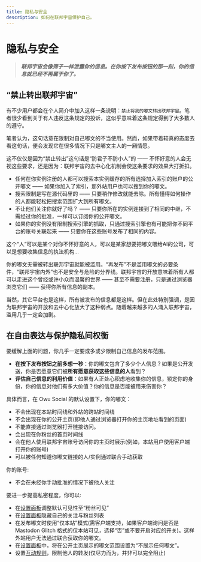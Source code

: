 ```yaml
---
title: 隐私与安全
description: 如何在联邦宇宙保护自己。
---
```


# 隐私与安全

> ***联邦宇宙会像筛子一样泄露你的信息。在你按下发布按钮的那一刻，你的信息就已经不再属于你了。***

## “禁止转出联邦宇宙”

有不少用户都会在个人简介中加入这样一条说明：`禁止将我的嘟文转出联邦宇宙`。笔者很少看到关于有人违反这条规定的投诉，这似乎意味着这条规定得到了大多数人的遵守。

笔者认为，这句话意在限制对自己嘟文的不当使用。然而，如果带着较真的态度去看这句话，便会发现它在很多情况下只是嘟文主人的一厢情愿。

这不仅仅是因为“禁止转出”这句话是“防君子不防小人”的 —— 不怀好意的人会无视这些要求，还是因为：联邦宇宙的去中心化机制会使这条要求的效果大打折扣。

- 任何在你实例注册的人都可以搜索本实例缓存的所有选择加入索引的账户的公开嘟文 —— 如果你加入了索引，那外站用户也可以搜到你的嘟文。
- 搜索限制是写在源代码里的 —— 只要稍作修改就能去除。所有懂得如何操作的人都能轻松把搜索范围扩大到所有嘟文。
- 不让他们关注你就好了吗？ —— 只要你所在的实例连接到了相同的中继，不需经过你的批准，一样可以订阅你的公开嘟文。
- 如果你的实例没有限制搜索引擎的抓取，只通过搜索引擎也有可能把你不同平台的账号关联起来 —— 只要你在这些账号发布了相同的内容。

这个“人”可以是某个对你不怀好意的人，可以是某家想要把嘟文喂给AI的公司，可以是想要收集信息的执法机构...

你的嘟文无需被转出联邦宇宙就能被滥用。“再发布”不是滥用嘟文的必要条件，“联邦宇宙内外”也不是安全与危险的分界线。联邦宇宙的开放意味着所有人都可以走进这个曾经或许小众而温馨的世界 —— 甚至不需要注册，只是通过浏览器浏览它们 —— 获得你所有信息的副本。

当然，其它平台也是这样，所有被发布的信息都是这样。但在此处特别强调，是因为联邦宇宙的开放和去中心化放大了这种弱点。随着越来越多的人涌入联邦宇宙，滥用几乎一定会加剧。

## 在自由表达与保护隐私间权衡

要缓解上面的问题，你几乎一定要或多或少限制自己信息的发布范围。

- **在按下发布按钮之前多想一秒**：你的嘟文包含了多少个人信息？如果是公开发送，你是否愿意它们被**所有愿意获取这些信息的人**看到？
- **评估自己信息的利用价值**：如果有人正处心积虑地收集你的信息，锁定你的身份，你的信息对他们有多大价值？你的信息是否能被用来伤害你？

具体而言，在 Owu Social 的默认设置下，你的嘟文：

- 不会出现在本站时间线和外站的跨站时间线
- 不会出现在你的公开主页(即他人通过浏览器打开你的主页地址看到的页面)
- 不能直接通过浏览器打开链接访问。
- 会出现在你粉丝的首页时间线
- 会在他人使用联邦宇宙账号访问你的主页时展示(例如，本站用户使用客户端打开你的账号)
- 可以被任何知道你嘟文链接的人/实例通过联合手动获取

你的账号:

- 不会在未经你手动批准的情况下被他人关注

要进一步提高私密程度，你可以:

- 在[设置面板](https://scg.owu.one/settings)调整默认可见性至“粉丝可见”
- 在[设置面板](https://scg.owu.one/settings)隐藏自己的关注与粉丝列表
- 在发布嘟文时使用“仅本站”模式(需客户端支持，如果客户端询问是否是 Mastodon Glitch 格式的仅本站可见，选择“否”或不要开启对应的开关)。这样外站用户无法通过联合获取你的嘟文。
- 在[设置面板](https://scg.owu.one/settings)中，将在公开主页展示的嘟文范围设置为“不展示任何嘟文”。
- 设置[互动规则](/settings/interaction-control.md)，限制他人的转发(仅尽力而为，并非可以完全阻止)
